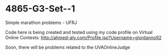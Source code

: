 4865-G3-Set--1
==============

Simple marathon problems - UFRJ

Code here is being created and tested using my code profile on Virtual Online Contests:
http://ahmed-aly.com/Profile.jsp?Username=giordanno92

Soon, there will be problems related to the UVAOnlineJudge
